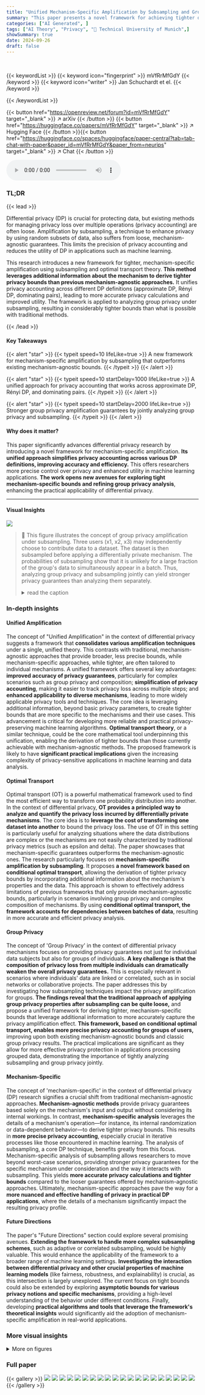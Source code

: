 ```yaml
---
title: "Unified Mechanism-Specific Amplification by Subsampling and Group Privacy Amplification"
summary: "This paper presents a novel framework for achieving tighter differential privacy guarantees via mechanism-specific amplification using subsampling. "
categories: ["AI Generated", ]
tags: ["AI Theory", "Privacy", "🏢 Technical University of Munich",]
showSummary: true
date: 2024-09-26
draft: false
---
```


<br>

{{< keywordList >}}
{{< keyword icon="fingerprint" >}} mVfRrMfGdY {{< /keyword >}}
{{< keyword icon="writer" >}} Jan Schuchardt et el. {{< /keyword >}}
 
{{< /keywordList >}}

{{< button href="https://openreview.net/forum?id=mVfRrMfGdY" target="_blank" >}}
↗ arXiv
{{< /button >}}
{{< button href="https://huggingface.co/papers/mVfRrMfGdY" target="_blank" >}}
↗ Hugging Face
{{< /button >}}{{< button href="https://huggingface.co/spaces/huggingface/paper-central?tab=tab-chat-with-paper&paper_id=mVfRrMfGdY&paper_from=neurips" target="_blank" >}}
↗ Chat
{{< /button >}}




<audio controls>
    <source src="https://ai-paper-reviewer.com/mVfRrMfGdY/podcast.wav" type="audio/wav">
    Your browser does not support the audio element.
</audio>


### TL;DR


{{< lead >}}

Differential privacy (DP) is crucial for protecting data, but existing methods for managing privacy loss over multiple operations (privacy accounting) are often loose.  Amplification by subsampling, a technique to enhance privacy by using random subsets of data, also suffers from loose, mechanism-agnostic guarantees. This limits the precision of privacy accounting and reduces the utility of DP in applications such as machine learning. 

This research introduces a new framework for tighter, mechanism-specific amplification using subsampling and optimal transport theory. **This method leverages additional information about the mechanism to derive tighter privacy bounds than previous mechanism-agnostic approaches.** It unifies privacy accounting across different DP definitions (approximate DP, Rényi DP, dominating pairs), leading to more accurate privacy calculations and improved utility.  The framework is applied to analyzing group privacy under subsampling, resulting in considerably tighter bounds than what is possible with traditional methods.

{{< /lead >}}


#### Key Takeaways

{{< alert "star" >}}
{{< typeit speed=10 lifeLike=true >}} A new framework for mechanism-specific amplification by subsampling that outperforms existing mechanism-agnostic bounds. {{< /typeit >}}
{{< /alert >}}

{{< alert "star" >}}
{{< typeit speed=10 startDelay=1000 lifeLike=true >}} A unified approach for privacy accounting that works across approximate DP, Rényi DP, and dominating pairs. {{< /typeit >}}
{{< /alert >}}

{{< alert "star" >}}
{{< typeit speed=10 startDelay=2000 lifeLike=true >}} Stronger group privacy amplification guarantees by jointly analyzing group privacy and subsampling. {{< /typeit >}}
{{< /alert >}}

#### Why does it matter?
This paper significantly advances differential privacy research by introducing a novel framework for mechanism-specific amplification.  **Its unified approach simplifies privacy accounting across various DP definitions, improving accuracy and efficiency.**  This offers researchers more precise control over privacy and enhanced utility in machine learning applications.  **The work opens new avenues for exploring tight mechanism-specific bounds and refining group privacy analysis**, enhancing the practical applicability of differential privacy.

------
#### Visual Insights



![](https://ai-paper-reviewer.com/mVfRrMfGdY/figures_1_1.jpg)

> 🔼 This figure illustrates the concept of group privacy amplification under subsampling.  Three users (x1, x2, x3) may independently choose to contribute data to a dataset. The dataset is then subsampled before applying a differentially private mechanism. The probabilities of subsampling show that it is unlikely for a large fraction of the group's data to simultaneously appear in a batch. Thus, analyzing group privacy and subsampling jointly can yield stronger privacy guarantees than analyzing them separately.
> <details>
> <summary>read the caption</summary>
> Figure 1: Group members x1, x2 contribute to a dataset, while group member x3 does not. For small subsampling rates r, it is unlikely to access a single (Pr = 2r(1 - r)) or even both (Pr = r²) inserted elements when applying a base mechanism B to a subsampled batch (e.g., the yellow one). This further obfuscates which data was contributed by members of group {x1, x2, x3}.
> </details>







### In-depth insights


#### Unified Amplification
The concept of "Unified Amplification" in the context of differential privacy suggests a framework that **consolidates various amplification techniques** under a single, unified theory. This contrasts with traditional, mechanism-agnostic approaches that provide broader, less precise bounds, while mechanism-specific approaches, while tighter, are often tailored to individual mechanisms. A unified framework offers several key advantages: **improved accuracy of privacy guarantees**, particularly for complex scenarios such as group privacy and composition; **simplification of privacy accounting**, making it easier to track privacy loss across multiple steps; and **enhanced applicability to diverse mechanisms**, leading to more widely applicable privacy tools and techniques.  The core idea is leveraging additional information, beyond basic privacy parameters, to create tighter bounds that are more specific to the mechanisms and their use cases. This advancement is critical for developing more reliable and practical privacy-preserving machine learning algorithms.  **Optimal transport theory**, or a similar technique, could be the core mathematical tool underpinning this unification, enabling the derivation of tighter bounds than those currently achievable with mechanism-agnostic methods.  The proposed framework is likely to have **significant practical implications** given the increasing complexity of privacy-sensitive applications in machine learning and data analysis.

#### Optimal Transport
Optimal transport (OT) is a powerful mathematical framework used to find the most efficient way to transform one probability distribution into another.  In the context of differential privacy, **OT provides a principled way to analyze and quantify the privacy loss incurred by differentially private mechanisms**. The core idea is to **leverage the cost of transforming one dataset into another** to bound the privacy loss.  The use of OT in this setting is particularly useful for analyzing situations where the data distributions are complex or the mechanisms are not easily characterized by traditional privacy metrics (such as epsilon and delta). The paper showcases that mechanism-specific guarantees outperforms the mechanism-agnostic ones. The research particularly focuses on **mechanism-specific amplification by subsampling**.  It proposes **a novel framework based on conditional optimal transport**, allowing the derivation of tighter privacy bounds by incorporating additional information about the mechanism's properties and the data.  This approach is shown to effectively address limitations of previous frameworks that only provide mechanism-agnostic bounds, particularly in scenarios involving group privacy and complex composition of mechanisms. By using **conditional optimal transport, the framework accounts for dependencies between batches of data**, resulting in more accurate and efficient privacy analysis.

#### Group Privacy
The concept of 'Group Privacy' in the context of differential privacy mechanisms focuses on providing privacy guarantees not just for individual data subjects but also for groups of individuals.  **A key challenge is that the composition of privacy loss from multiple individuals can dramatically weaken the overall privacy guarantees.**  This is especially relevant in scenarios where individuals' data are linked or correlated, such as in social networks or collaborative projects. The paper addresses this by investigating how subsampling techniques impact the privacy amplification for groups. **The findings reveal that the traditional approach of applying group privacy properties after subsampling can be quite loose,** and propose a unified framework for deriving tighter, mechanism-specific bounds that leverage additional information to more accurately capture the privacy amplification effect.  **This framework, based on conditional optimal transport, enables more precise privacy accounting for groups of users,**  improving upon both existing mechanism-agnostic bounds and classic group privacy results.  The practical implications are significant as they allow for more effective privacy protection in applications processing grouped data, demonstrating the importance of tightly analyzing subsampling and group privacy jointly.

#### Mechanism-Specific
The concept of 'mechanism-specific' in the context of differential privacy (DP) research signifies a crucial shift from traditional mechanism-agnostic approaches. **Mechanism-agnostic methods** provide privacy guarantees based solely on the mechanism's input and output without considering its internal workings.  In contrast, **mechanism-specific analysis** leverages the details of a mechanism's operation—for instance, its internal randomization or data-dependent behavior—to derive tighter privacy bounds. This results in **more precise privacy accounting**, especially crucial in iterative processes like those encountered in machine learning.  The analysis of subsampling, a core DP technique, benefits greatly from this focus. Mechanism-specific analysis of subsampling allows researchers to move beyond worst-case scenarios, providing stronger privacy guarantees for the specific mechanism under consideration and the way it interacts with subsampling.  This yields **more accurate privacy calculations and tighter bounds** compared to the looser guarantees offered by mechanism-agnostic approaches.  Ultimately, mechanism-specific approaches pave the way for a **more nuanced and effective handling of privacy in practical DP applications**, where the details of a mechanism significantly impact the resulting privacy profile.

#### Future Directions
The paper's "Future Directions" section could explore several promising avenues.  **Extending the framework to handle more complex subsampling schemes**, such as adaptive or correlated subsampling, would be highly valuable.  This would enhance the applicability of the framework to a broader range of machine learning settings.  **Investigating the interaction between differential privacy and other crucial properties of machine learning models** (like fairness, robustness, and explainability) is crucial, as this intersection is largely unexplored. The current focus on tight bounds could also be extended by exploring **asymptotic bounds for various privacy notions and specific mechanisms**, providing a high-level understanding of the behavior under different conditions. Finally, developing **practical algorithms and tools that leverage the framework's theoretical insights** would significantly aid the adoption of mechanism-specific amplification in real-world applications.


### More visual insights

<details>
<summary>More on figures
</summary>


![](https://ai-paper-reviewer.com/mVfRrMfGdY/figures_6_1.jpg)

> 🔼 This figure illustrates how the mechanism-agnostic guarantees for different types of neighboring relations (graph modification, insertion/removal, and substitution) can be derived using the proposed framework, which utilizes optimal transport to derive mechanism-specific guarantees.  It shows how the mechanism-agnostic guarantees are obtained by simplifying the calculations using joint convexity (indicated by 'JOINT CONVEXITY'), which results in less tight bounds compared to mechanism-specific ones.  The figure uses simplified notation with events A1 and Ej representing the presence of inserted or substituted elements in the subsampled batches.
> <details>
> <summary>read the caption</summary>
> Figure 2: Mechanism-agnostic guarantees for (a) graph modification [40–42] (b) insertion/removal [14, 15, 29, 30] (c) substitution [43, 44, 15, 28] can be derived from (d) our proposed framework. In (b–c), events A₁ and Ej indicate the presence of inserted or substituted elements.
> </details>



![](https://ai-paper-reviewer.com/mVfRrMfGdY/figures_7_1.jpg)

> 🔼 This figure compares mechanism-specific and mechanism-agnostic RDP guarantees for randomized response with subsampling without replacement (WOR). The x-axis represents the RDP order α, and the y-axis represents the RDP parameter ρ(α). Different lines correspond to different true response probabilities (θ). The figure shows that the mechanism-specific guarantees (solid lines) are significantly tighter than the mechanism-agnostic guarantees (dashed lines) across a wide range of α values and θ values.
> <details>
> <summary>read the caption</summary>
> Figure 3: Randomized response with WOR subsampling (q / N = 0.001), group size 1, and varying true response probability θ.
> </details>



![](https://ai-paper-reviewer.com/mVfRrMfGdY/figures_8_1.jpg)

> 🔼 This figure compares the performance of mechanism-specific and mechanism-agnostic bounds for randomized response with subsampling without replacement.  The x-axis represents the Rényi divergence parameter α, and the y-axis represents the RDP parameter ρ(α).  Different lines represent different values of the true response probability θ.  The figure demonstrates that the mechanism-specific bounds achieve much lower ρ values across a range of α compared to the mechanism-agnostic bounds.
> <details>
> <summary>read the caption</summary>
> Figure 3: Randomized response with WOR subsampling (q / N = 0.001), group size 1, and varying true response probability θ.
> </details>



![](https://ai-paper-reviewer.com/mVfRrMfGdY/figures_17_1.jpg)

> 🔼 This figure compares the mechanism-specific RDP guarantees from Theorem I.3 with the mechanism-agnostic RDP guarantees from Wang et al. [28] for randomized response under subsampling without replacement. The results demonstrate that mechanism-specific analysis can lead to much stronger privacy guarantees. The improvements are more significant for smaller ratios of batch size to dataset size and across a wide range of Rényi divergence parameter α.
> <details>
> <summary>read the caption</summary>
> Figure 7: Randomized response under subsampling without replacement, with varying true response probability θ and batch-to-dataset ratio q / N. Theorem I.3 significantly improves upon the baseline for a wide range of α.
> </details>



![](https://ai-paper-reviewer.com/mVfRrMfGdY/figures_18_1.jpg)

> 🔼 This figure compares the performance of tight mechanism-specific and tight mechanism-agnostic group privacy amplification bounds under different settings.  It shows how the privacy guarantees (ADP δ(ε)) change with varying standard deviations (σ), subsampling rates (r), and group sizes.  The results demonstrate that mechanism-specific bounds provide stronger privacy guarantees, particularly when group sizes are larger and subsampling rates are smaller.
> <details>
> <summary>read the caption</summary>
> Figure 8: Gaussian mechanisms under Poisson subsampling, with varying standard deviation σ, subsampling rate r, and group size. The tight mechanism-specific guarantees are stronger than the tight mechanism-agnostic bounds, especially for larger group sizes and smaller subsampling rates.
> </details>



![](https://ai-paper-reviewer.com/mVfRrMfGdY/figures_19_1.jpg)

> 🔼 This figure compares the performance of tight mechanism-specific and mechanism-agnostic group privacy amplification bounds for Gaussian mechanisms under Poisson subsampling.  It shows how the privacy guarantees (measured by ADP δ(ε)) change with different standard deviations (σ), subsampling rates (r), and group sizes.  The results demonstrate that mechanism-specific bounds provide significantly stronger privacy guarantees, especially when the group size is large and the subsampling rate is small. This highlights the value of the mechanism-specific analysis proposed in the paper.
> <details>
> <summary>read the caption</summary>
> Figure 8: Gaussian mechanisms under Poisson subsampling, with varying standard deviation σ, subsampling rate r, and group size. The tight mechanism-specific guarantees are stronger than the tight mechanism-agnostic bounds, especially for larger group sizes and smaller subsampling rates.
> </details>



![](https://ai-paper-reviewer.com/mVfRrMfGdY/figures_20_1.jpg)

> 🔼 This figure compares the mechanism-specific and mechanism-agnostic guarantees for randomized response under Poisson subsampling with different group sizes, true response probabilities, and subsampling rates. The results show that a joint analysis of group privacy and subsampling leads to tighter bounds compared to the post-hoc application of group privacy to individually obtained subsampling guarantees.
> <details>
> <summary>read the caption</summary>
> Figure 10: Randomized response under Poisson subsampling, with varying true response probability θ, subsampling rate r, and group size. Analyzing group privacy and subsampling jointly instead of in a post-hoc manner often yields stronger guarantees.
> </details>



![](https://ai-paper-reviewer.com/mVfRrMfGdY/figures_21_1.jpg)

> 🔼 This figure compares the performance of tight mechanism-specific and mechanism-agnostic group privacy amplification bounds for Gaussian mechanisms under Poisson subsampling.  The x-axis represents the privacy parameter (epsilon) and the y-axis represents the privacy loss (delta). Different lines represent different group sizes and subsampling rates, while the standard deviation is constant within each subplot. The results demonstrate that mechanism-specific guarantees provide stronger privacy protection compared to mechanism-agnostic ones, particularly when dealing with larger group sizes and lower subsampling rates.
> <details>
> <summary>read the caption</summary>
> Figure 8: Gaussian mechanisms under Poisson subsampling, with varying standard deviation σ, subsampling rate r, and group size. The tight mechanism-specific guarantees are stronger than the tight mechanism-agnostic bounds, especially for larger group sizes and smaller subsampling rates.
> </details>



![](https://ai-paper-reviewer.com/mVfRrMfGdY/figures_22_1.jpg)

> 🔼 This figure compares RDP guarantees obtained from three different methods: (1) the mechanism-agnostic guarantee from Wang et al. [28], (2) the post-hoc application of group privacy to our mechanism-specific guarantee for a single user, and (3) our proposed mechanism-specific guarantee (Proposition H.7, Theorem 3.3). For all considered dataset size N, batch size q, and group sizes, our proposed method outperforms the baselines. In some settings, it offers considerably stronger privacy guarantees.
> <details>
> <summary>read the caption</summary>
> Figure 12: Proposition H.7 derived from Theorem 3.3 applied to Gaussian mechanism (σ = 5.0) under sampling without replacement for varying dataset size N, batch size q, and group size. Optimal transport without conditioning does not always improve upon the baseline.
> </details>



![](https://ai-paper-reviewer.com/mVfRrMfGdY/figures_23_1.jpg)

> 🔼 This figure compares the mechanism-specific and mechanism-agnostic guarantees for randomized response with subsampling without replacement.  The x-axis represents the Rényi-DP parameter α, and the y-axis represents the RDP parameter ρ(α). Multiple lines are shown for different true response probabilities θ. The figure demonstrates that the mechanism-specific guarantees (the solid lines) are significantly tighter than the mechanism-agnostic guarantees (the dashed lines), especially for larger values of α. This highlights the benefit of using mechanism-specific amplification analysis to obtain tighter privacy guarantees.
> <details>
> <summary>read the caption</summary>
> Figure 3: Randomized response with WOR subsampling (q/N = 0.001), group size 1, and varying true response probability θ.
> </details>



![](https://ai-paper-reviewer.com/mVfRrMfGdY/figures_25_1.jpg)

> 🔼 This figure compares the performance of tight mechanism-specific and tight mechanism-agnostic group privacy amplification bounds for Gaussian mechanisms under Poisson subsampling.  The x-axis represents the privacy parameter ε (epsilon), and the y-axis represents the privacy parameter δ (delta). Different lines represent different group sizes and subsampling rates (r). The results show that the mechanism-specific bounds consistently outperform the mechanism-agnostic bounds, especially for larger group sizes and smaller subsampling rates (r). This highlights the benefit of using mechanism-specific analysis instead of relying on mechanism-agnostic bounds when analyzing group privacy under subsampling. 
> <details>
> <summary>read the caption</summary>
> Figure 8: Gaussian mechanisms under Poisson subsampling, with varying standard deviation σ, subsampling rate r, and group size. The tight mechanism-specific guarantees are stronger than the tight mechanism-agnostic bounds, especially for larger group sizes and smaller subsampling rates.
> </details>



![](https://ai-paper-reviewer.com/mVfRrMfGdY/figures_26_1.jpg)

> 🔼 This figure compares the mechanism-specific and mechanism-agnostic group privacy amplification bounds for Gaussian mechanisms under Poisson subsampling. The x-axis represents the privacy parameter epsilon (ADP) and the y-axis represents the privacy parameter delta (ADP). Different lines represent different group sizes (1, 2, 4, 8, 16). Each subplot represents a different combination of subsampling rate r (0.1, 0.2, 0.5) and standard deviation σ (1, 2, 5). The results show that the mechanism-specific bounds provide stronger privacy guarantees, especially for larger group sizes and smaller subsampling rates. This highlights the impact of leveraging additional information beyond the mechanism's privacy parameters to more tightly characterize the subsampled mechanism's privacy.
> <details>
> <summary>read the caption</summary>
> Figure 8: Gaussian mechanisms under Poisson subsampling, with varying standard deviation σ, subsampling rate r, and group size. The tight mechanism-specific guarantees are stronger than the tight mechanism-agnostic bounds, especially for larger group sizes and smaller subsampling rates.
> </details>



![](https://ai-paper-reviewer.com/mVfRrMfGdY/figures_27_1.jpg)

> 🔼 This figure compares the performance of tight mechanism-specific and tight mechanism-agnostic group privacy amplification guarantees for Gaussian mechanisms under Poisson subsampling.  The x-axis represents the ADP parameter epsilon (ε), and the y-axis represents the ADP parameter delta (δ). Different lines represent different group sizes (1, 2, 4, 8, 16) and different values for the subsampling rate (r) and the standard deviation (σ).  The results demonstrate that mechanism-specific bounds provide significantly stronger privacy guarantees, especially for larger group sizes and smaller subsampling rates.
> <details>
> <summary>read the caption</summary>
> Figure 8: Gaussian mechanisms under Poisson subsampling, with varying standard deviation σ, subsampling rate r, and group size. The tight mechanism-specific guarantees are stronger than the tight mechanism-agnostic bounds, especially for larger group sizes and smaller subsampling rates.
> </details>



![](https://ai-paper-reviewer.com/mVfRrMfGdY/figures_28_1.jpg)

> 🔼 This figure compares the performance of tight mechanism-specific and mechanism-agnostic group privacy amplification guarantees for Gaussian mechanisms under Poisson subsampling.  The results are presented for various standard deviations (σ), subsampling rates (r), and group sizes. The key finding is that mechanism-specific guarantees provide stronger privacy protection, particularly for larger group sizes and lower subsampling rates. The difference in performance between the two types of guarantees increases as the group size grows and the subsampling rate decreases.
> <details>
> <summary>read the caption</summary>
> Figure 8: Gaussian mechanisms under Poisson subsampling, with varying standard deviation σ, subsampling rate r, and group size. The tight mechanism-specific guarantees are stronger than the tight mechanism-agnostic bounds, especially for larger group sizes and smaller subsampling rates.
> </details>



![](https://ai-paper-reviewer.com/mVfRrMfGdY/figures_29_1.jpg)

> 🔼 This figure compares the performance of mechanism-specific and mechanism-agnostic RDP guarantees for randomized response under subsampling without replacement (WOR) with a batch-to-dataset ratio of 0.001 and group size 1. The x-axis represents the Rényi-DP parameter α, while the y-axis shows the RDP parameter ρ(α).  Different lines represent different values of the true response probability θ (0.6, 0.75, and 0.9).  The figure demonstrates that the mechanism-specific guarantees achieve significantly tighter bounds than the mechanism-agnostic ones, especially for larger values of α.
> <details>
> <summary>read the caption</summary>
> Figure 3: Randomized response with WOR subsampling (q / N = 0.001), group size 1, and varying true response probability θ.
> </details>



![](https://ai-paper-reviewer.com/mVfRrMfGdY/figures_30_1.jpg)

> 🔼 This figure shows the comparison of RDP guarantees obtained using mechanism-specific and mechanism-agnostic analysis for randomized response with subsampling without replacement.  The x-axis represents the Rényi divergence parameter α, while the y-axis shows the RDP parameter ρ(α).  Different lines represent different values of the true response probability θ.  The figure demonstrates that the mechanism-specific analysis provides significantly tighter bounds compared to the mechanism-agnostic approach.
> <details>
> <summary>read the caption</summary>
> Figure 3: Randomized response with WOR subsampling (q/N = 0.001), group size 1, and varying true response probability θ.
> </details>



![](https://ai-paper-reviewer.com/mVfRrMfGdY/figures_31_1.jpg)

> 🔼 This figure compares the performance of mechanism-specific and mechanism-agnostic bounds for Laplace mechanisms under Poisson subsampling with varying group sizes.  The mechanism-specific bounds, derived using the authors' proposed framework, provide tighter privacy guarantees than the mechanism-agnostic bounds, particularly for larger group sizes. The 'post-hoc' approach represents applying the group privacy property to individual privacy guarantees.  The results demonstrate the advantage of the mechanism-specific approach, especially as the group size increases.
> <details>
> <summary>read the caption</summary>
> Figure 4: Laplace mechanisms with scale λ = 1, Poisson subsampling (r = 0.2), and varying group size.
> </details>



![](https://ai-paper-reviewer.com/mVfRrMfGdY/figures_32_1.jpg)

> 🔼 This figure compares the performance of mechanism-specific and mechanism-agnostic group privacy amplification bounds for Laplace mechanisms under Poisson subsampling with a scale of 1 and a subsampling rate of 0.2. The results are shown for varying group sizes.  Mechanism-specific bounds, derived using the proposed framework, are shown to provide tighter privacy guarantees compared to mechanism-agnostic bounds for group sizes greater than 1. The post-hoc application of the group privacy property to mechanism-specific bounds for a group size of 1 is also presented as a baseline. The figure highlights the quantitative difference between mechanism-specific and mechanism-agnostic tightness in privacy amplification.
> <details>
> <summary>read the caption</summary>
> Figure 4: Laplace mechanisms with scale λ = 1, Poisson subsampling (r = 0.2), and varying group size.
> </details>



![](https://ai-paper-reviewer.com/mVfRrMfGdY/figures_33_1.jpg)

> 🔼 This figure compares the performance of mechanism-specific group privacy amplification and post-hoc group privacy analysis for Gaussian mechanisms under Poisson subsampling.  The x-axis represents the privacy parameter epsilon (ε) and the y-axis represents the privacy parameter delta (δ) in approximate differential privacy.  Multiple lines are shown for different group sizes and different subsampling rates (r) and standard deviations (σ) of the Gaussian mechanism.  The plot demonstrates that jointly analyzing group privacy and subsampling (the 'Specific' lines) provides tighter privacy guarantees than applying the group privacy property post-hoc to mechanism-specific bounds for individual privacy (the 'Post-hoc' lines).  Specifically, the mechanism-specific analysis provides stronger guarantees especially for larger group sizes and lower subsampling rates.
> <details>
> <summary>read the caption</summary>
> Figure 14: Gaussian mechanisms under Poisson subsampling, with varying standard deviation σ, subsampling rate r, and group size. Analyzing group privacy and subsampling jointly instead of in a post-hoc manner offers stronger guarantees.
> </details>



![](https://ai-paper-reviewer.com/mVfRrMfGdY/figures_33_2.jpg)

> 🔼 This figure compares mechanism-specific and mechanism-agnostic RDP guarantees for randomized response under subsampling without replacement. The x-axis represents the RDP order α, and the y-axis represents the RDP parameter ρ(α). Different curves represent different values of the true response probability θ.  The figure demonstrates that mechanism-specific guarantees are significantly tighter than mechanism-agnostic bounds for a wide range of α values, particularly for smaller values of θ.  This highlights the benefits of using mechanism-specific analysis for privacy accounting when using randomized response mechanisms.
> <details>
> <summary>read the caption</summary>
> Figure 3: Randomized response with WOR subsampling (q/N = 0.001), group size 1, and varying true response probability θ.
> </details>



![](https://ai-paper-reviewer.com/mVfRrMfGdY/figures_34_1.jpg)

> 🔼 This figure shows the results of a differentially private training of a convolutional neural network on the MNIST dataset.  The experiment compares two methods of privacy accounting: a post-hoc approach, which applies group privacy to single-user privacy bounds, and the authors' tight mechanism-specific approach. The left panel displays the privacy leakage (ADP δ) over the number of iterations. The right panel illustrates the resulting validation accuracy of the models trained using each method. The mechanism-specific approach allows for more training iterations resulting in higher validation accuracy with similar or less privacy leakage.
> <details>
> <summary>read the caption</summary>
> Figure 24: Differentially private training of a 2-layer convolutional network on MNIST with PLD accounting for group size 2. Our tight mechanism-specific analysis allows us to train for significantly more epochs or to terminate training after 8 epochs with less privacy leakage and higher accuracy.
> </details>



![](https://ai-paper-reviewer.com/mVfRrMfGdY/figures_41_1.jpg)

> 🔼 This figure shows how mechanism-agnostic guarantees for different data modification types (graph modification, insertion/removal, and substitution) can be derived using the proposed framework.  Specifically, it highlights that these existing guarantees are implicitly derived using a pessimistic upper bound based on joint convexity and a coupling of multiple subsampling distributions (similar to what is achieved by recursively applying Lemma 3.1 in Theorem 3.3). The figure uses events A₁ and Ej to illustrate how the presence of inserted or substituted elements relates to these guarantees.
> <details>
> <summary>read the caption</summary>
> Figure 2: Mechanism-agnostic guarantees for (a) graph modification [40–42] (b) insertion/removal [14, 15, 29, 30] (c) substitution [43, 44, 15, 28] can be derived from (d) our proposed framework. In (b–c), events A₁ and Ej indicate the presence of inserted or substituted elements.
> </details>



![](https://ai-paper-reviewer.com/mVfRrMfGdY/figures_92_1.jpg)

> 🔼 This figure shows how mechanism-agnostic guarantees for different neighboring relations can be derived from the proposed framework.  It illustrates the relationship between the proposed framework and previous work by showing how prior work implicitly uses the concept of joint convexity and optimal transport, albeit with limitations. The figure contrasts the mechanism-agnostic approach (a, b, c) with the mechanism-specific approach (d) showing the progression from mechanism-agnostic bounds derived from simpler, less-informative relations to a more comprehensive, tighter mechanism-specific guarantee.  The use of events A₁ and Ej highlights the importance of considering additional information beyond basic privacy parameters to derive stronger guarantees.
> <details>
> <summary>read the caption</summary>
> Figure 2: Mechanism-agnostic guarantees for (a) graph modification [40-42] (b) insertion/removal [14, 15, 29, 30] (c) substitution [43, 44, 15, 28] can be derived from (d) our proposed framework. In (b-c), events A₁ and Ej indicate the presence of inserted or substituted elements.
> </details>



![](https://ai-paper-reviewer.com/mVfRrMfGdY/figures_93_1.jpg)

> 🔼 This figure shows how mechanism-agnostic guarantees for graph modification, insertion/removal, and substitution can be derived using the proposed framework.  It highlights that mechanism-agnostic guarantees are obtained by (1) partitioning the subsampling distributions, (2) applying advanced joint convexity, (3) applying joint convexity, and (4) defining couplings involving only two distributions.  The figure uses events A1 and Ej, which represent the presence of inserted or substituted elements, to show that mechanism-agnostic approaches might not fully capture the details of mechanism-specific behavior.
> <details>
> <summary>read the caption</summary>
> Figure 2: Mechanism-agnostic guarantees for (a) graph modification [40–42] (b) insertion/removal [14, 15, 29, 30] (c) substitution [43, 44, 15, 28] can be derived from (d) our proposed framework. In (b–c), events A₁ and Ej indicate the presence of inserted or substituted elements.
> </details>



![](https://ai-paper-reviewer.com/mVfRrMfGdY/figures_99_1.jpg)

> 🔼 This figure compares three different methods for calculating Rényi Differential Privacy (RDP) guarantees for a two-step subsampling process: permute-and-partition with and without conditioning, and subsampling without replacement.  The base mechanism used is a Gaussian mechanism with varying standard deviations (σ). The plot shows that the method using optimal transport with conditioning (Theorem P.3) generally provides stronger privacy guarantees, especially for smaller values of σ.  As σ increases, the results from Theorem P.3 and subsampling without replacement become more similar.
> <details>
> <summary>read the caption</summary>
> Figure 28: Comparison of our epoch-level permute-and-partition guarantees with (Theorem P.3) and without (Theorem P.2) conditioning, as well as subsampling without replacement, for 2-fold non-adaptive composition. The base mechanism is a Gaussian mechanism with f : Y → {0,1} and varying standard deviations σ. With increasing σ, Theorem P.3 and subsampling without replacement become more similar, while Theorem P.3 consistently yields stronger guarantees.
> </details>



</details>






### Full paper

{{< gallery >}}
<img src="https://ai-paper-reviewer.com/mVfRrMfGdY/1.png" class="grid-w50 md:grid-w33 xl:grid-w25" />
<img src="https://ai-paper-reviewer.com/mVfRrMfGdY/2.png" class="grid-w50 md:grid-w33 xl:grid-w25" />
<img src="https://ai-paper-reviewer.com/mVfRrMfGdY/3.png" class="grid-w50 md:grid-w33 xl:grid-w25" />
<img src="https://ai-paper-reviewer.com/mVfRrMfGdY/4.png" class="grid-w50 md:grid-w33 xl:grid-w25" />
<img src="https://ai-paper-reviewer.com/mVfRrMfGdY/5.png" class="grid-w50 md:grid-w33 xl:grid-w25" />
<img src="https://ai-paper-reviewer.com/mVfRrMfGdY/6.png" class="grid-w50 md:grid-w33 xl:grid-w25" />
<img src="https://ai-paper-reviewer.com/mVfRrMfGdY/7.png" class="grid-w50 md:grid-w33 xl:grid-w25" />
<img src="https://ai-paper-reviewer.com/mVfRrMfGdY/8.png" class="grid-w50 md:grid-w33 xl:grid-w25" />
<img src="https://ai-paper-reviewer.com/mVfRrMfGdY/9.png" class="grid-w50 md:grid-w33 xl:grid-w25" />
<img src="https://ai-paper-reviewer.com/mVfRrMfGdY/10.png" class="grid-w50 md:grid-w33 xl:grid-w25" />
<img src="https://ai-paper-reviewer.com/mVfRrMfGdY/11.png" class="grid-w50 md:grid-w33 xl:grid-w25" />
<img src="https://ai-paper-reviewer.com/mVfRrMfGdY/12.png" class="grid-w50 md:grid-w33 xl:grid-w25" />
<img src="https://ai-paper-reviewer.com/mVfRrMfGdY/13.png" class="grid-w50 md:grid-w33 xl:grid-w25" />
<img src="https://ai-paper-reviewer.com/mVfRrMfGdY/14.png" class="grid-w50 md:grid-w33 xl:grid-w25" />
<img src="https://ai-paper-reviewer.com/mVfRrMfGdY/15.png" class="grid-w50 md:grid-w33 xl:grid-w25" />
<img src="https://ai-paper-reviewer.com/mVfRrMfGdY/16.png" class="grid-w50 md:grid-w33 xl:grid-w25" />
<img src="https://ai-paper-reviewer.com/mVfRrMfGdY/17.png" class="grid-w50 md:grid-w33 xl:grid-w25" />
<img src="https://ai-paper-reviewer.com/mVfRrMfGdY/18.png" class="grid-w50 md:grid-w33 xl:grid-w25" />
<img src="https://ai-paper-reviewer.com/mVfRrMfGdY/19.png" class="grid-w50 md:grid-w33 xl:grid-w25" />
<img src="https://ai-paper-reviewer.com/mVfRrMfGdY/20.png" class="grid-w50 md:grid-w33 xl:grid-w25" />
{{< /gallery >}}